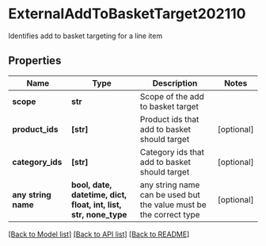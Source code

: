 # ExternalAddToBasketTarget202110

Identifies add to basket targeting for a line item

## Properties
Name | Type | Description | Notes
------------ | ------------- | ------------- | -------------
**scope** | **str** | Scope of the add to basket target | 
**product_ids** | **[str]** | Product ids that add to basket should target | [optional] 
**category_ids** | **[str]** | Category ids that add to basket should target | [optional] 
**any string name** | **bool, date, datetime, dict, float, int, list, str, none_type** | any string name can be used but the value must be the correct type | [optional]

[[Back to Model list]](../README.md#documentation-for-models) [[Back to API list]](../README.md#documentation-for-api-endpoints) [[Back to README]](../README.md)


